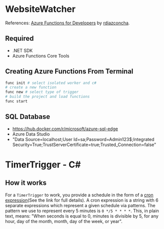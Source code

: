 # WebsiteWatcher
References: [Azure Functions for Developers](https://github.com/LinkedInLearning/Azure-functions-for-developers-3379050.git) by [rdiazconcha](https://github.com/rdiazconcha).

## Required
- .NET SDK
- Azure Functions Core Tools

## Creating Azure Functions From Terminal
```bash
func init # select isolated worker and c#
# create a new function
func new # select type of trigger
# build the project and load functions
func start
```

## SQL Database
- https://hub.docker.com/r/microsoft/azure-sql-edge
- Azure Data Studio
- "Data Source=localhost;User Id=sa;Password=Admin123$;Integrated Security=True;TrustServerCertificate=true;Trusted_Connection=false"


# TimerTrigger - C<span>#</span>
## How it works
For a `TimerTrigger` to work, you provide a schedule in the form of a [cron expression](https://en.wikipedia.org/wiki/Cron#CRON_expression)(See the link for full details). A cron expression is a string with 6 separate expressions which represent a given schedule via patterns. The pattern we use to represent every 5 minutes is `0 */5 * * * *`. This, in plain text, means: "When seconds is equal to 0, minutes is divisible by 5, for any hour, day of the month, month, day of the week, or year".
